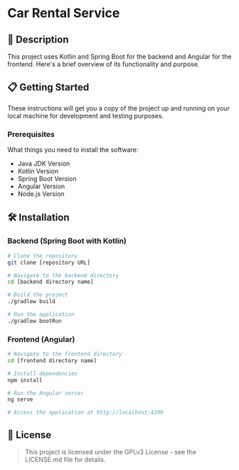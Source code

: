 # Car Rental Service

## 🚀 Description

This project uses Kotlin and Spring Boot for the backend and Angular for the frontend. Here's a brief overview of its
functionality and purpose.

## 📋 Getting Started

These instructions will get you a copy of the project up and running on your local machine for development and testing
purposes.

### Prerequisites

What things you need to install the software:

- Java JDK Version
- Kotlin Version
- Spring Boot Version
- Angular Version
- Node.js Version

## 🛠 Installation

### Backend (Spring Boot with Kotlin)

```bash
# Clone the repository
git clone [repository URL]

# Navigate to the backend directory
cd [backend directory name]

# Build the project
./gradlew build

# Run the application
./gradlew bootRun

```

### Frontend (Angular)

```bash
# Navigate to the frontend directory
cd [frontend directory name]

# Install dependencies
npm install

# Run the Angular server
ng serve

# Access the application at http://localhost:4200

```

## 📄 License

> This project is licensed under the GPLv3 License - see the LICENSE.md file for details.

